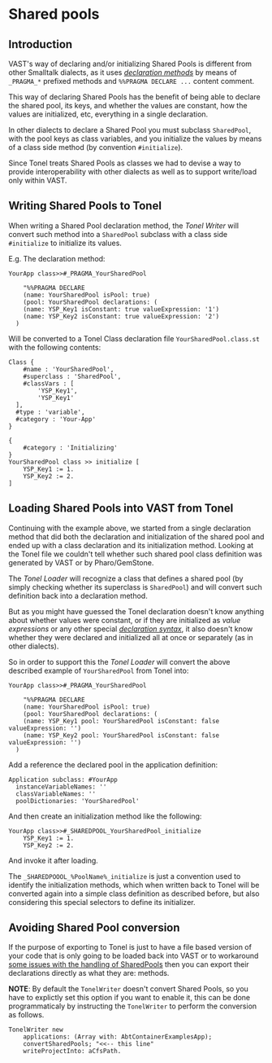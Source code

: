 # Shared pools

## Introduction

VAST's way of declaring and/or initializing Shared Pools is different from other Smalltalk dialects, as it uses [_declaration methods_](https://www.instantiations.com/docs/92/wwhelp/wwhimpl/js/html/wwhelp.htm#href=pr/stpr670.html) by means of `_PRAGMA_*` prefixed methods and `%%PRAGMA DECLARE ...` content comment.

This way of declaring Shared Pools has the benefit of being able to declare the shared pool, its keys, and whether the values are constant, how the values are initialized, etc, everything in a single declaration.

In other dialects to declare a Shared Pool you must subclass `SharedPool`, with the pool keys as class variables, and you initialize the values by means of a class side method (by convention `#initialize`).

Since Tonel treats Shared Pools as classes we had to devise a way to provide interoperability with other dialects as well as to support write/load only within VAST.

## Writing Shared Pools to Tonel

When writing a Shared Pool declaration method, the _Tonel Writer_ will convert such method into a `SharedPool` subclass with a class side `#initialize` to initialize its values.

E.g. The declaration method:
```smalltalk
YourApp class>>#_PRAGMA_YourSharedPool

	"%%PRAGMA DECLARE
	(name: YourSharedPool isPool: true)
	(pool: YourSharedPool declarations: (
    (name: YSP_Key1 isConstant: true valueExpression: '1')
    (name: YSP_Key2 isConstant: true valueExpression: '2')
  )
```

Will be converted to a Tonel Class declaration file `YourSharedPool.class.st` with the following contents:
```smalltalk
Class {
	#name : 'YourSharedPool',
	#superclass : 'SharedPool',
	#classVars : [
		'YSP_Key1',
		'YSP_Key1'
  ],
  #type : 'variable',
  #category : 'Your-App'
}  

{
	#category : 'Initializing'
}
YourSharedPool class >> initialize [
	YSP_Key1 := 1.
	YSP_Key2 := 2.
]
```

## Loading Shared Pools into VAST from Tonel

Continuing with the example above, we started from a single declaration method that did both the declaration and initialization of the shared pool and ended up with a class declaration and its initialization method. Looking at the Tonel file we couldn't tell whether such shared pool class definition was generated by VAST or by Pharo/GemStone.

The _Tonel Loader_ will recognize a class that defines a shared pool (by simply checking whether its superclass is `SharedPool`) and will convert such definition back into a declaration method.

But as you might have guessed the Tonel declaration doesn't know anything about whether values were constant, or if they are initialized as _value expressions_ or any other special [_declaration syntax_](https://www.instantiations.com/docs/92/wwhelp/wwhimpl/js/html/wwhelp.htm#href=pr/stpr671.html), it also doesn't know whether they were declared and initialized all at once or separately (as in other dialects).

So in order to support this the _Tonel Loader_ will convert the above described example of `YourSharedPool` from Tonel into:

```smalltalk
YourApp class>>#_PRAGMA_YourSharedPool

	"%%PRAGMA DECLARE
	(name: YourSharedPool isPool: true)
	(pool: YourSharedPool declarations: (
    (name: YSP_Key1 pool: YourSharedPool isConstant: false valueExpression: '')
    (name: YSP_Key2 pool: YourSharedPool isConstant: false valueExpression: '')
  )
```

Add a reference the declared pool in the application definition:
```smalltalk
Application subclass: #YourApp
  instanceVariableNames: ''
  classVariableNames: ''
  poolDictionaries: 'YourSharedPool'

```

And then create an initialization method like the following:
```smalltalk
YourApp class>>#_SHAREDPOOL_YourSharedPool_initialize
	YSP_Key1 := 1.
	YSP_Key2 := 2.
```

And invoke it after loading.

The `_SHAREDPOOOL_%PoolName%_initialize` is just a convention used to identify the initialization methods, which when written back to Tonel will be converted again into a simple class definition as described before, but also considering this special selectors to define its initializer.


## Avoiding Shared Pool conversion

If the purpose of exporting to Tonel is just to have a file based version of your code that is only going to be loaded back into VAST or to workaround [some issues with the handling of SharedPools](https://github.com/vasmalltalk/tonel-vast/issues/36) then you can export their declarations directly as what they are: methods.


**NOTE**: By default the `TonelWriter` doesn't convert Shared Pools, so you have to explictly set this option if you want to enable it, this can be done programmaticaly by instructing the `TonelWriter` to perform the conversion as follows.


```smalltalk
TonelWriter new
	applications: (Array with: AbtContainerExamplesApp);
	convertSharedPools; "<<-- this line"
	writeProjectInto: aCfsPath.
```